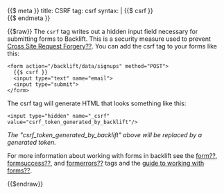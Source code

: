 {{$ meta }}
title: CSRF
tag: csrf
syntax: |
    {{$&nbsp;csrf&nbsp;}}<br>
{{$ endmeta }} 

{{$raw}}
The `csrf` tag writes out a hidden input field necessary for submitting forms to Backlift. This is a security measure used to prevent [Cross Site Request Forgery??](). You can add the csrf tag to your forms like this:

    <form action="/backlift/data/signups" method="POST">
      {{$ csrf }}
      <input type="text" name="email">
      <input type="submit">
    </form>

The csrf tag will generate HTML that looks something like this:

    <input type="hidden" name="_csrf" value="csrf_token_generated_by_backlift"/>

*The "csrf_token_generated_by_backlift" above will be replaced by a generated token.*

For more information about working with forms in backlift see the [form??](), [formsuccess??](), and [formerrors??]() tags and the [guide to working with forms??]().

{{$endraw}}





